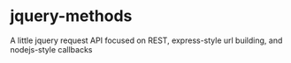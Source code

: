 jquery-methods
==============

A little jquery request API focused on REST, express-style url building, and nodejs-style callbacks
